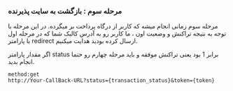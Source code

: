 ### مرحله سوم : بازگشت به سایت پذیرنده

مرحله سوم زمانی انجام میشه که کاربر از درگاه پرداخت بر میگرده. در این مرحله با توجه به نتیجه تراکنش و وضعیت اون ، ما کاربر رو به آدرس کالبک شما که در مرحله اول با پارامتر redirect ارسال کرده بودید هدایت میکنیم.

اگر مقدار پارامتر status برابر 1 بود یعنی تراکنش موفقه و باید مرحله چهارم رو حتما انجام بدید.

```http request
method:get
http://Your-CallBack-URL?status={transaction_status}&token={token}
```
